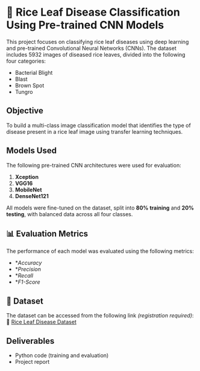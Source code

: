 # 🌾 Rice Leaf Disease Classification Using Pre-trained CNN Models

This project focuses on classifying rice leaf diseases using deep learning and pre-trained Convolutional Neural Networks (CNNs). The dataset includes 5932 images of diseased rice leaves, divided into the following four categories:

- Bacterial Blight 
- Blast
- Brown Spot 
- Tungro

## Objective

To build a multi-class image classification model that identifies the type of disease present in a rice leaf image using transfer learning techniques.

##  Models Used

The following pre-trained CNN architectures were used for evaluation:

1. **Xception**  
2. **VGG16**  
3. **MobileNet**  
4. **DenseNet121** 

All models were fine-tuned on the dataset, split into **80% training** and **20% testing**, with balanced data across all four classes.

## 📊 Evaluation Metrics

The performance of each model was evaluated using the following metrics:

- **Accuracy* 
- **Precision* 
- **Recall*
- **F1-Score*

## 📁 Dataset

The dataset can be accessed from the following link *(registration required)*:  
🔗 [Rice Leaf Disease Dataset](https://data.mendeley.com/datasets/7j9bv9vwsx/1)

##  Deliverables

- Python code (training and evaluation)
- Project report 
